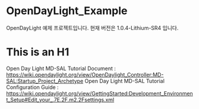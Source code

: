 # OpenDayLight_Example
OpenDayLight 예제 프로젝트입니다.
현재 버전은 1.0.4-Lithium-SR4 입니다.

This is an H1
=============
Open Day Light MD-SAL Tutorial Document : https://wiki.opendaylight.org/view/OpenDaylight_Controller:MD-SAL:Startup_Project_Archetype
Open Day Light MD-SAL Tutorial Configuration Guide : https://wiki.opendaylight.org/view/GettingStarted:Development_Environment_Setup#Edit_your_.7E.2F.m2.2Fsettings.xml
